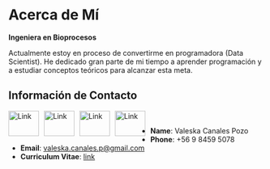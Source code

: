 # Acerca de Mí

**Ingeniera en Bioprocesos**

Actualmente estoy en proceso de convertirme en programadora (Data Scientist). He dedicado gran parte de mi tiempo a aprender programación y a estudiar conceptos teóricos para alcanzar esta meta.

## Información de Contacto

<a href="https://github.com/vcanalesp"><img alt="Link" src="https://cdn.worldvectorlogo.com/logos/github-icon-1.svg" style="float:left; padding-right:10px " width="60" height="50" ></a>
<a href="https://gitlab.com/vcanalesp"><img alt="Link" src="https://cdn.worldvectorlogo.com/logos/gitlab.svg" style="float:left; padding-right:10px " width="60" height="50" ></a>
<a href="https://www.linkedin.com/in/vcanalesp/"><img alt="Link" src="https://cdn-icons-png.flaticon.com/512/174/174857.png" style="float:left; padding-right:10px " width="60" height="50" ></a>
<a href="https://vcanalesp.github.io/portafolio/"><img alt="Link" src="https://www.freepnglogos.com/uploads/logo-website-png/logo-website-file-globe-icon-svg-wikimedia-commons-21.png" style="float:left; padding-right:10px " width="60" height="50" ></a>
&nbsp;
&nbsp;

- **Name**: Valeska Canales Pozo
- **Phone**: +56 9 8459 5078
- **Email**: valeska.canales.p@gmail.com
- **Curriculum Vitae**: [link](https://gitlab.com/vcanalesp/cv/-/jobs/3113035840/artifacts/file/cv_espanol.pdf)



